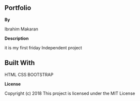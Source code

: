 ## Portfolio

**By**

Ibrahim Makaran

 **Description**

it is my first friday Independent project


## Built With


HTML CSS BOOTSTRAP

**License**

  Copyright (c) 2018 This project is licensed under the MIT License
